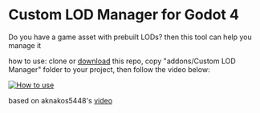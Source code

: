 # Custom LOD Manager for Godot 4
Do you have a game asset with prebuilt LODs? then this tool can help you manage it

how to use:
clone or [download](https://github.com/magbulogtong81/custom_lod_manager_godot4/archive/refs/heads/main.zip) this repo, copy "addons/Custom LOD Manager" folder to your project, then follow the video below:

[![How to use](https://img.youtube.com/vi/7_M1Xybkt10/0.jpg)](https://www.youtube.com/watch?v=7_M1Xybkt10)

based on  ⁨aknakos5448⁩'s [video](https://www.youtube.com/watch?v=5C0WND_c_bk)

